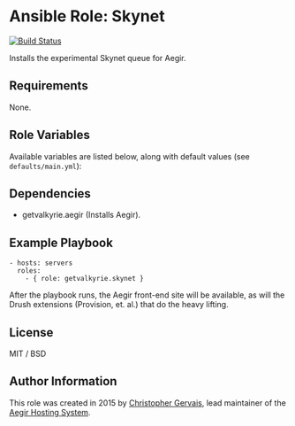 # Ansible Role: Skynet

[![Build Status](https://travis-ci.org/GetValkyrie/ansible-role-skynet.svg?branch=master)](https://travis-ci.org/GetValkyrie/ansible-role-skynet)

Installs the experimental Skynet queue for Aegir.

## Requirements

None.

## Role Variables

Available variables are listed below, along with default values (see `defaults/main.yml`):


## Dependencies

  - getvalkyrie.aegir (Installs Aegir).

## Example Playbook

    - hosts: servers
      roles:
        - { role: getvalkyrie.skynet }

After the playbook runs, the Aegir front-end site will be available, as will
the Drush extensions (Provision, et. al.) that do the heavy lifting.

## License

MIT / BSD

## Author Information

This role was created in 2015 by [Christopher Gervais](http://ergonlogic.com/), lead maintainer of the [Aegir Hosting System](http://www.aegirproject.org).
